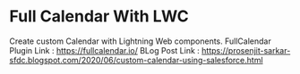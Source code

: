 # Full Calendar With LWC
 Create custom Calendar with Lightning Web components.
 FullCalendar Plugin Link : https://fullcalendar.io/
 BLog Post Link : https://prosenjit-sarkar-sfdc.blogspot.com/2020/06/custom-calendar-using-salesforce.html
